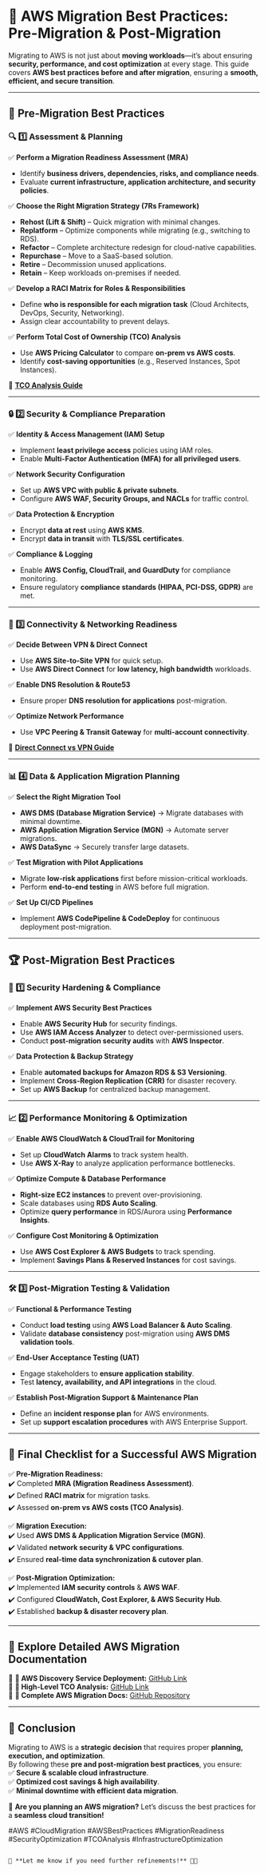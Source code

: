 # 🚀 **AWS Migration Best Practices: Pre-Migration & Post-Migration**  

Migrating to AWS is not just about **moving workloads**—it’s about ensuring **security, performance, and cost optimization** at every stage. This guide covers **AWS best practices before and after migration**, ensuring a **smooth, efficient, and secure transition**.

---

## 📌 **Pre-Migration Best Practices**  

### 🔍 **1️⃣ Assessment & Planning**  
✅ **Perform a Migration Readiness Assessment (MRA)**  
- Identify **business drivers, dependencies, risks, and compliance needs**.  
- Evaluate **current infrastructure, application architecture, and security policies**.  

✅ **Choose the Right Migration Strategy (7Rs Framework)**  
- **Rehost (Lift & Shift)** – Quick migration with minimal changes.  
- **Replatform** – Optimize components while migrating (e.g., switching to RDS).  
- **Refactor** – Complete architecture redesign for cloud-native capabilities.  
- **Repurchase** – Move to a SaaS-based solution.  
- **Retire** – Decommission unused applications.  
- **Retain** – Keep workloads on-premises if needed.  

✅ **Develop a RACI Matrix for Roles & Responsibilities**  
- Define **who is responsible for each migration task** (Cloud Architects, DevOps, Security, Networking).  
- Assign clear accountability to prevent delays.  

✅ **Perform Total Cost of Ownership (TCO) Analysis**  
- Use **AWS Pricing Calculator** to compare **on-prem vs AWS costs**.  
- Identify **cost-saving opportunities** (e.g., Reserved Instances, Spot Instances).  

🔗 **[TCO Analysis Guide](https://github.com/prafulpatel16/mgn-aws-project01/blob/master/migration/A-Discover/2.HighLevel-TCO%20Analysis.md)**  

---

### 🔒 **2️⃣ Security & Compliance Preparation**  
✅ **Identity & Access Management (IAM) Setup**  
- Implement **least privilege access** policies using IAM roles.  
- Enable **Multi-Factor Authentication (MFA) for all privileged users**.  

✅ **Network Security Configuration**  
- Set up **AWS VPC with public & private subnets**.  
- Configure **AWS WAF, Security Groups, and NACLs** for traffic control.  

✅ **Data Protection & Encryption**  
- Encrypt **data at rest** using **AWS KMS**.  
- Encrypt **data in transit** with **TLS/SSL certificates**.  

✅ **Compliance & Logging**  
- Enable **AWS Config, CloudTrail, and GuardDuty** for compliance monitoring.  
- Ensure regulatory **compliance standards (HIPAA, PCI-DSS, GDPR)** are met.  

---

### 📡 **3️⃣ Connectivity & Networking Readiness**  
✅ **Decide Between VPN & Direct Connect**  
- Use **AWS Site-to-Site VPN** for quick setup.  
- Use **AWS Direct Connect** for **low latency, high bandwidth** workloads.  

✅ **Enable DNS Resolution & Route53**  
- Ensure proper **DNS resolution for applications** post-migration.  

✅ **Optimize Network Performance**  
- Use **VPC Peering & Transit Gateway** for **multi-account connectivity**.  

🔗 **[Direct Connect vs VPN Guide](https://github.com/prafulpatel16/mgn-aws-project01/blob/master/migration/A-Discover/1.Deploy.md)**  

---

### 📊 **4️⃣ Data & Application Migration Planning**  
✅ **Select the Right Migration Tool**  
- **AWS DMS (Database Migration Service)** → Migrate databases with minimal downtime.  
- **AWS Application Migration Service (MGN)** → Automate server migrations.  
- **AWS DataSync** → Securely transfer large datasets.  

✅ **Test Migration with Pilot Applications**  
- Migrate **low-risk applications** first before mission-critical workloads.  
- Perform **end-to-end testing** in AWS before full migration.  

✅ **Set Up CI/CD Pipelines**  
- Implement **AWS CodePipeline & CodeDeploy** for continuous deployment post-migration.  

---

## 🏆 **Post-Migration Best Practices**  

### 🔐 **1️⃣ Security Hardening & Compliance**  
✅ **Implement AWS Security Best Practices**  
- Enable **AWS Security Hub** for security findings.  
- Use **AWS IAM Access Analyzer** to detect over-permissioned users.  
- Conduct **post-migration security audits** with **AWS Inspector**.  

✅ **Data Protection & Backup Strategy**  
- Enable **automated backups for Amazon RDS & S3 Versioning**.  
- Implement **Cross-Region Replication (CRR)** for disaster recovery.  
- Set up **AWS Backup** for centralized backup management.  

---

### 📈 **2️⃣ Performance Monitoring & Optimization**  
✅ **Enable AWS CloudWatch & CloudTrail for Monitoring**  
- Set up **CloudWatch Alarms** to track system health.  
- Use **AWS X-Ray** to analyze application performance bottlenecks.  

✅ **Optimize Compute & Database Performance**  
- **Right-size EC2 instances** to prevent over-provisioning.  
- Scale databases using **RDS Auto Scaling**.  
- Optimize **query performance** in RDS/Aurora using **Performance Insights**.  

✅ **Configure Cost Monitoring & Optimization**  
- Use **AWS Cost Explorer & AWS Budgets** to track spending.  
- Implement **Savings Plans & Reserved Instances** for cost savings.  

---

### 🛠️ **3️⃣ Post-Migration Testing & Validation**  
✅ **Functional & Performance Testing**  
- Conduct **load testing** using **AWS Load Balancer & Auto Scaling**.  
- Validate **database consistency** post-migration using **AWS DMS validation tools**.  

✅ **End-User Acceptance Testing (UAT)**  
- Engage stakeholders to **ensure application stability**.  
- Test **latency, availability, and API integrations** in the cloud.  

✅ **Establish Post-Migration Support & Maintenance Plan**  
- Define an **incident response plan** for AWS environments.  
- Set up **support escalation procedures** with AWS Enterprise Support.  

---

## 🎯 **Final Checklist for a Successful AWS Migration**  

✅ **Pre-Migration Readiness:**  
✔️ Completed **MRA (Migration Readiness Assessment)**.  
✔️ Defined **RACI matrix** for migration tasks.  
✔️ Assessed **on-prem vs AWS costs (TCO Analysis)**.  

✅ **Migration Execution:**  
✔️ Used **AWS DMS & Application Migration Service (MGN)**.  
✔️ Validated **network security & VPC configurations**.  
✔️ Ensured **real-time data synchronization & cutover plan**.  

✅ **Post-Migration Optimization:**  
✔️ Implemented **IAM security controls** & **AWS WAF**.  
✔️ Configured **CloudWatch, Cost Explorer, & AWS Security Hub**.  
✔️ Established **backup & disaster recovery plan**.  

---

## 🔗 **Explore Detailed AWS Migration Documentation**  

📄 **📌 AWS Discovery Service Deployment:** [GitHub Link](https://github.com/prafulpatel16/mgn-aws-project01/blob/master/migration/A-Discover/1.Deploy.md)  
📄 **📌 High-Level TCO Analysis:** [GitHub Link](https://github.com/prafulpatel16/mgn-aws-project01/blob/master/migration/A-Discover/2.HighLevel-TCO%20Analysis.md)  
📄 **📌 Complete AWS Migration Docs:** [GitHub Repository](https://github.com/prafulpatel16/mgn-aws-project01/tree/master/docs)  

---

## 🎯 **Conclusion**  

Migrating to AWS is a **strategic decision** that requires proper **planning, execution, and optimization**.  
By following these **pre and post-migration best practices**, you ensure:  
✅ **Secure & scalable cloud infrastructure**.  
✅ **Optimized cost savings & high availability**.  
✅ **Minimal downtime with efficient data migration**.  

🚀 **Are you planning an AWS migration?** Let’s discuss the best practices for a **seamless cloud transition!**  

#AWS #CloudMigration #AWSBestPractices #MigrationReadiness #SecurityOptimization #TCOAnalysis #InfrastructureOptimization
```

🚀 **Let me know if you need further refinements!** 🚀✨